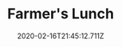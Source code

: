 ---
templateKey: blog-post
title: Farmer's Lunch
type: cooking
energy: 200
health: 90
description: This'll keep you going., 
featuredpost: false
date: 2020-02-16T21:45:12.711Z
featuredimage: /img/Farmer's_Lunch.png
sellPrice: 150
tags:
  - Omelet
  - Parsnip
  - edible
---